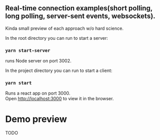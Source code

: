 ##  Real-time connection examples(short polling, long polling, server-sent events, websockets).

Kinda small preview of each approach w/o hard science.


In the root directory you can run to start a server:

### `yarn start-server`

runs Node server on port 3002.

In the project directory you can run to start a client:
### `yarn start`

Runs a react app on port 3000.\
Open [http://localhost:3000](http://localhost:3000) to view it in the browser.

# Demo preview
TODO
